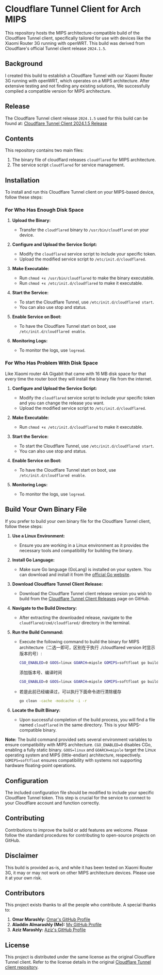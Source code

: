 # Cloudflare Tunnel Client for Arch MIPS

This repository hosts the MIPS architecture-compatible build of the Cloudflare Tunnel client, specifically tailored for use with devices like the Xiaomi Router 3G running with openWRT. This build was derived from Cloudflare's official Tunnel client release `2024.1.5`.

## Background

I created this build to establish a Cloudflare Tunnel with our Xiaomi Router 3G running with openWRT, which operates on a MIPS architecture. After extensive testing and not finding any existing solutions, We successfully compiled a compatible version for MIPS architecture.

## Release

The Cloudflare Tunnel client release `2024.1.5` used for this build can be found at:
[Cloudflare Tunnel Client 2024.1.5 Release](https://github.com/cloudflare/cloudflared/releases/tag/2024.1.5)

## Contents

This repository contains two main files:
1. The binary file of cloudflard releases `cloudflared` for MIPS architecture.
2. The service script `cloudflared` for service management.

## Installation

To install and run this Cloudflare Tunnel client on your MIPS-based device, follow these steps:

### For Who Has Enough Disk Space

1. **Upload the Binary:**
   - Transfer the `cloudflared` binary to `/usr/bin/cloudflared` on your device.

2. **Configure and Upload the Service Script:**
   - Modify the `cloudflared` service script to include your specific token.
   - Upload the modified service script to `/etc/init.d/cloudflared`.

3. **Make Executable:**
   - Run `chmod +x /usr/bin/cloudflared` to make the binary executable.
   - Run `chmod +x /etc/init.d/cloudflared` to make it executable.

4. **Start the Service:**
   - To start the Cloudflare Tunnel, use `/etc/init.d/cloudflared start`.
   - You can also use stop and status.

5. **Enable Service on Boot:**
   - To have the Cloudflare Tunnel start on boot, use `/etc/init.d/cloudflared enable`.

6. **Monitoring Logs:**
   - To monitor the logs, use `logread`.

### For Who Has Problem With Disk Space

Like Xiaomi router 4A Gigabit that came with 16 MB disk space for that every time the router boot they will install the binary file from the internet.

1. **Configure and Upload the Service Script:**
   - Modify the `cloudflared` service script to include your specific token and you can change the release you want.
   - Upload the modified service script to `/etc/init.d/cloudflared`.

2. **Make Executable:**
   - Run `chmod +x /etc/init.d/cloudflared` to make it executable.

3. **Start the Service:**
   - To start the Cloudflare Tunnel, use `/etc/init.d/cloudflared start`.
   - You can also use stop and status.

4. **Enable Service on Boot:**
   - To have the Cloudflare Tunnel start on boot, use `/etc/init.d/cloudflared enable`.

5. **Monitoring Logs:**
   - To monitor the logs, use `logread`.

## Build Your Own Binary File

If you prefer to build your own binary file for the Cloudflare Tunnel client, follow these steps:

1. **Use a Linux Environment:**
   - Ensure you are working in a Linux environment as it provides the necessary tools and compatibility for building the binary.

2. **Install Go Language:**
   - Make sure Go language (GoLang) is installed on your system. You can download and install it from the [official Go website](https://golang.org/dl/).

3. **Download Cloudflare Tunnel Client Release:**
   - Download the Cloudflare Tunnel client release version you wish to build from the [Cloudflare Tunnel Client Releases](https://github.com/cloudflare/cloudflared/releases) page on GitHub.

4. **Navigate to the Build Directory:**
   - After extracting the downloaded release, navigate to the `cloudflared/cmd/cloudflared/` directory in the terminal.

5. **Run the Build Command:**
   - Execute the following command to build the binary for MIPS architecture（二选一即可，区别在于执行 ./cloudflared version 时显示版本的号）:

      ```bash
      CGO_ENABLED=0 GOOS=linux GOARCH=mipsle GOMIPS=softfloat go build -a -installsuffix cgo -ldflags "-s -w -extldflags '-static'" .
      ```
      
      添加版本号、编译时间
      ```bash
      CGO_ENABLED=0 GOOS=linux GOARCH=mipsle GOMIPS=softfloat go build -v -a -installsuffix cgo -ldflags "-s -w -extldflags '-static' -X 'main.Version=2025.4.2' -X 'main.BuildTime=$(date +%Y-%m-%d-%H%M) UTC'" -o cloudflared .
      ```

   - 若是此前已经编译过，可以执行下面命令进行清除缓存

      ```bash
      go clean -cache -modcache -i -r
      ```

6. **Locate the Built Binary:**
   - Upon successful completion of the build process, you will find a file named `cloudflared` in the same directory. This is your MIPS-compatible binary.

**Note:** The build command provided sets several environment variables to ensure compatibility with MIPS architecture. `CGO_ENABLED=0` disables CGo, enabling a fully static binary. `GOOS=linux` and `GOARCH=mipsle` target the Linux operating system and MIPS (little-endian) architecture, respectively. `GOMIPS=softfloat` ensures compatibility with systems not supporting hardware floating-point operations.


## Configuration

The included configuration file should be modified to include your specific Cloudflare Tunnel token. This step is crucial for the service to connect to your Cloudflare account and function correctly.

## Contributing

Contributions to improve the build or add features are welcome. Please follow the standard procedures for contributing to open-source projects on GitHub.

## Disclaimer

This build is provided as-is, and while it has been tested on Xiaomi Router 3G, it may or may not work on other MIPS architecture devices. Please use it at your own risk.

## Contributors

This project exists thanks to all the people who contribute. A special thanks to:

1. **Omar Marashly:** [Omar's GitHub Profile](https://github.com/omarMarashly)
2. **Aladdin Almarashly (Me):** [My GitHub Profile](https://github.com/aladdinAlmarashly)
3. **Aziz Marashly:** [Aziz's GitHub Profile](https://github.com/aziz-marashly)

## License

This project is distributed under the same license as the original Cloudflare Tunnel client. Refer to the license details in the original [Cloudflare Tunnel client repository](https://github.com/cloudflare/cloudflared).



